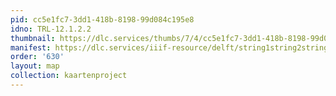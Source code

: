 ```yaml
---
pid: cc5e1fc7-3dd1-418b-8198-99d084c195e8
idno: TRL-12.1.2.2
thumbnail: https://dlc.services/thumbs/7/4/cc5e1fc7-3dd1-418b-8198-99d084c195e8/full/400,339/0/default.jpg
manifest: https://dlc.services/iiif-resource/delft/string1string2string3/kaartenproject-2007/TRL-12.1.2.2
order: '630'
layout: map
collection: kaartenproject
---
```

